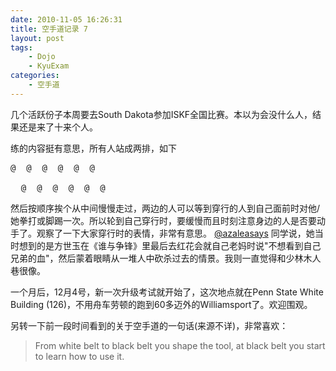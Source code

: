 ```yaml
---
date: 2010-11-05 16:26:31
title: 空手道记录 7
layout: post
tags:
    - Dojo
    - KyuExam
categories:
    - 空手道
---
```

几个活跃份子本周要去South Dakota参加ISKF全国比赛。本以为会没什么人，结果还是来了十来个人。

练的内容挺有意思，所有人站成两排，如下

<pre>
@  @  @  @  @  @

  @  @  @  @  @  @
</pre>

然后按顺序挨个从中间慢慢走过，两边的人可以等到穿行的人到自己面前时对他/她拳打或脚踢一次。所以轮到自己穿行时，要缓慢而且时刻注意身边的人是否要动手了。观察了一下大家穿行时的表情，非常有意思。 <a href="http://twitter.com/azaleasays">@azaleasays</a> 同学说，她当时想到的是方世玉在《谁与争锋》里最后去红花会就自己老妈时说"不想看到自己兄弟的血"，然后蒙着眼睛从一堆人中砍杀过去的情景。我则一直觉得和少林木人巷很像。

一个月后，12月4号，新一次升级考试就开始了，这次地点就在Penn State White Building (126)，不用舟车劳顿的跑到60多迈外的Williamsport了。欢迎围观。

另转一下前一段时间看到的关于空手道的一句话(来源不详)，非常喜欢：


>From white belt to black belt you shape the tool, at black belt you start to learn how to use it.
